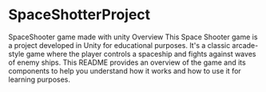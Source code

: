 # SpaceShotterProject
SpaceShooter game made with unity
Overview
This Space Shooter game is a project developed in Unity for educational purposes. It's a classic arcade-style game where the player controls a spaceship and fights against waves of enemy ships. This README provides an overview of the game and its components to help you understand how it works and how to use it for learning purposes.
